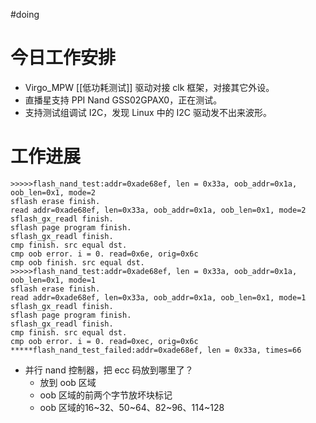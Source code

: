 
#doing 


# 今日工作安排
- Virgo_MPW [[低功耗测试]] 驱动对接 clk 框架，对接其它外设。
- 直播星支持 PPI Nand GSS02GPAX0，正在测试。
- 支持测试组调试 I2C，发现 Linux 中的 I2C 驱动发不出来波形。


# 工作进展



```
>>>>>flash_nand_test:addr=0xade68ef, len = 0x33a, oob_addr=0x1a, oob_len=0x1, mode=2
sflash erase finish.
read addr=0xade68ef, len=0x33a, oob_addr=0x1a, oob_len=0x1, mode=2
sflash_gx_readl finish.
sflash page program finish.
sflash_gx_readl finish.
cmp finish. src equal dst.
cmp oob error. i = 0. read=0x6e, orig=0x6c
cmp oob finish. src equal dst.
>>>>>flash_nand_test:addr=0xade68ef, len = 0x33a, oob_addr=0x1a, oob_len=0x1, mode=1
sflash erase finish.
read addr=0xade68ef, len=0x33a, oob_addr=0x1a, oob_len=0x1, mode=1
sflash_gx_readl finish.
sflash page program finish.
sflash_gx_readl finish.
cmp finish. src equal dst.
cmp oob error. i = 0. read=0xec, orig=0x6c
*****flash_nand_test_failed:addr=0xade68ef, len = 0x33a, times=66

```


- 并行 nand 控制器，把 ecc 码放到哪里了？
	- 放到 oob 区域
	- oob 区域的前两个字节放坏块标记
	- oob 区域的16~32、50~64、82~96、114~128